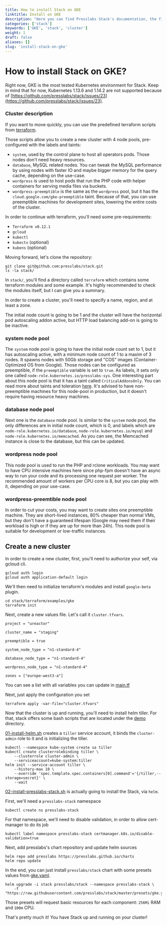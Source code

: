 ```yaml
---
title: How to install Stack on GKE
linktitle: Install on GKE
description: "Here you can find Presslabs Stack's documentation, the first open-source serverless hosting platform that bridges two major technologies: WordPress and Kubernetes."
categories: ['stack']
keywords: ['GKE', 'stack', 'cluster']
weight: 1
draft: false
aliases: []
slug: 'install-stack-on-gke'
---
```


# How to install Stack on GKE?

Right now, GKE is the most tested Kubernetes environment for Stack. Keep in mind that for now, Kubernetes 1.13.6 and 1.14.2 are not supported because of [https://github.com/presslabs/stack/issues/23](https://github.com/presslabs/stack/issues/23).

### Cluster description

If you want to move quickly, you can use the predefined terraform scripts from [terraform](https://github.com/presslabs/stack/tree/master/terraform/examples/gke).

Those scripts allow you to create a new cluster with 4 node pools, pre-configured with the labels and taints:

- `system`, used by the control plane to host all operators pods. Those nodes don't need heavy resources.
- `database`, MySQL related nodes. You can tweak the MySQL performance by using nodes with faster IO and maybe bigger memory for the query cache, depending on the use-case.
- `wordpress` is used to host pods that run the PHP code with helper containers for serving media files via buckets.
- `wordpress-preemptible` is the same as the `wordpress` pool, but it has the `cloud.google.com/gke-preemptible` taint. Because of that, you can use preemptible machines for development sites, lowering the entire costs of the cluster.

In order to continue with terraform, you'll need some pre-requirements:

- `Terraform v0.12.1`
- `gcloud`
- `kubectl`
- `kubectx` (optional)
- `kubens` (optional)

Moving forward, let's clone the repository:

    git clone git@github.com:presslabs/stack.git
    ls -la stack/

In `stack/`, you'll find a directory called `terraform` which contains some terraform modules and some example. It's highly recommended to check the modules itself, but I can give you a summary.

In order to create a cluster, you'll need to specify a name, region, and at least a zone.

The initial node count is going to be 1 and the cluster will have the horizontal pod autoscaling addon active, but HTTP load balancing add-on is going to be inactive.

### system node pool

The `system` node pool is going to have the initial node count set to 1, but it has autoscaling active, with a minimum node count of 1 to a maxim of 3 nodes. It spawns nodes with 50Gb storage and "COS" images (Container-Optimized OS from Google). Those nodes can be configured as preemptible, if the `preemptible` variable is set to `true`. As labels, it sets only one called `node-role.kubernetes.io/presslabs-sys`. One interesting part about this node pool is that it has a taint called `CriticalAddonsOnly`. You can read more about taints and toleration [here](https://cloud.google.com/kubernetes-engine/docs/how-to/node-taints). It's advised to have non-preemptible machines for this node-pool in production, but it doesn't require having resource heavy machines.

### database node pool

Next one is the `database` node pool. Is similar to the `system` node pool, the only differences are in initial node count, which is 0, and labels which are `node-role.kubernetes.io/database`, `node-role.kubernetes.io/mysql` and `node-role.kubernetes.io/memcached`. As you can see, the Memcached instance is close to the database, but this can be updated.

### wordpress node pool

This node pool is used to run the PHP and rclone workloads. You may want to have CPU intensive machines here since php-fpm doesn't have an async way to run your code and its processing one request per worker. The recommended amount of workers per CPU core is 8, but you can play with it, depending on your use-case.

### wordpress-preemtible node pool

In order to cut your costs, you may want to create sites one preemptible machine. They are short-lived instances, 80% cheaper than normal VMs, but they don't have a guaranteed lifespan (Google may need them if their workload is high or if they are up for more than 24h). This node pool is suitable for development or low-traffic instances.

## Create a new cluster

In order to create a new cluster, first, you'll need to authorize your self, via gcloud cli.

    gcloud auth login
    gcloud auth application-default login

We'll then need to initialize terraform's modules and install `google-beta` plugin.

    cd stack/terraform/examples/gke
    terraform init

Next, create a new values file. Let's call it `cluster.tfvars`.

    project = "ureactor"

    cluster_name = "staging"

    preemptible = true

    system_node_type = "n1-standard-4"

    database_node_type = "n1-standard-4"

    wordpress_node_type = "n1-standard-4"

    zones = ["europe-west3-a"]

You can see a list with all variables you can update in [main.tf](https://github.com/presslabs/stack/blob/master/terraform/examples/gke/main.tf)

Next, just apply the configuration you set

    terraform apply -var-file="cluster.tfvars"

Now that the cluster is up and running, you'll need to install helm tiller. For that, stack offers some bash scripts that are located under the [demo](https://github.com/presslabs/stack/tree/master/demo) directory.

[01-install-helm.sh](https://github.com/presslabs/stack/blob/master/demo/01-install-helm.sh) creates a `tiller` service account, it binds the `cluster-admin` role to it and is initializing the tiller.

    kubectl --namespace kube-system create sa tiller
    kubectl create clusterrolebinding tiller \
        --clusterrole cluster-admin \
        --serviceaccount=kube-system:tiller
    helm init --service-account tiller \
        --history-max 10 \
        --override 'spec.template.spec.containers[0].command'='{/tiller,--storage=secret}' \
        --wait

[02-install-presslabs-stack.sh](https://github.com/presslabs/stack/blob/master/demo/02-install-presslabs-stack.sh) is actually going to install the Stack, via `helm`.

First, we'll need a `presslabs-stack` namespace

    kubectl create ns presslabs-stack

For that namespace, we'll need to disable validation, in order to allow cert-manager to do its job

    kubectl label namespace presslabs-stack certmanager.k8s.io/disable-validation=true

Next, add presslabs's chart repository and update helm sources

    helm repo add presslabs https://presslabs.github.io/charts
    helm repo update

In the end, you can just install `presslabs/stack` chart with some presets values from [gke.yaml](https://github.com/presslabs/stack/blob/master/presets/gke.yaml).

    helm upgrade -i stack presslabs/stack --namespace presslabs-stack \
        -f "https://raw.githubusercontent.com/presslabs/stack/master/presets/gke.yaml"

Those presets will request basic resources for each component: `256Mi` RAM and `100m` CPU.

That's pretty much it! You have Stack up and running on your cluster!
